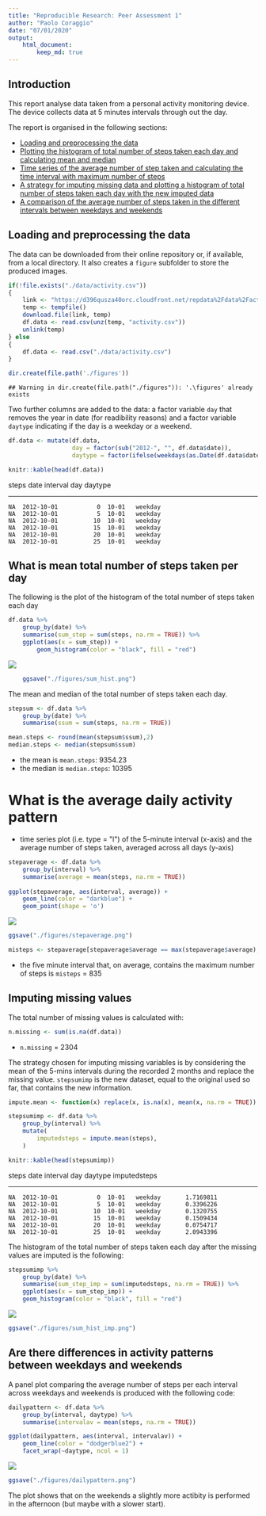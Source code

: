 ```yaml
---
title: "Reproducible Research: Peer Assessment 1"
author: "Paolo Coraggio"
date: "07/01/2020"
output: 
    html_document:
        keep_md: true
---
```




## Introduction

This report analyse data taken from a personal activity monitoring device. The device collects data at 5 minutes intervals through out the day.

The report is organised in the following sections:

-   [Loading and preprocessing the data](#loading-and-preprocessing-the-data)
-   [Plotting the histogram of total number of steps taken each day and calculating mean and median](#what-is-mean-total-number-of-steps-taken-per-day)
-   [Time series of the average number of step taken and calculating the time interval with maximum number of steps](#what-is-the-average-daily-activity-pattern)
-   [A strategy for imputing missing data and plotting a histogram of total number of steps taken each day with the new imputed data](#imputing-missing-values)
-   [A comparison of the average number of steps taken in the different intervals between weekdays and weekends](#are-there-differences-in-activity-patterns-between-weekdays-and-weekends)

## Loading and preprocessing the data

The data can be downloaded from their online repository or, if available, from a local directory. It also creates a `figure` subfolder to store the produced images. 


```r
if(!file.exists("./data/activity.csv"))
{
    link <- "https://d396qusza40orc.cloudfront.net/repdata%2Fdata%2Factivity.zip"
    temp <- tempfile()
    download.file(link, temp)
    df.data <- read.csv(unz(temp, "activity.csv"))
    unlink(temp)
} else
{
    df.data <- read.csv("./data/activity.csv")
}

dir.create(file.path('./figures'))
```

```
## Warning in dir.create(file.path("./figures")): '.\figures' already exists
```

Two further columns are added to the data: a factor variable `day` that removes the year in date (for readibility reasons) and a factor variable `daytype` indicating if the day is a weekday or a weekend.  


```r
df.data <- mutate(df.data, 
                  day = factor(sub("2012-", "", df.data$date)),
                  daytype = factor(ifelse(weekdays(as.Date(df.data$date, format = "%Y-%m-%d")) %in% c("Saturday","Sunday"), "weekend", "weekday")))

knitr::kable(head(df.data))
```



 steps  date          interval  day     daytype 
------  -----------  ---------  ------  --------
    NA  2012-10-01           0  10-01   weekday 
    NA  2012-10-01           5  10-01   weekday 
    NA  2012-10-01          10  10-01   weekday 
    NA  2012-10-01          15  10-01   weekday 
    NA  2012-10-01          20  10-01   weekday 
    NA  2012-10-01          25  10-01   weekday 

## What is mean total number of steps taken per day

The following is the plot of the histogram of the total number of steps taken each day


```r
df.data %>%
    group_by(date) %>%
    summarise(sum_step = sum(steps, na.rm = TRUE)) %>%
    ggplot(aes(x = sum_step)) +
        geom_histogram(color = "black", fill = "red")
```

![](PA1_template_files/figure-html/unnamed-chunk-3-1.png)<!-- -->

```r
    ggsave("./figures/sum_hist.png")
```

The mean and median of the total number of steps taken each day.


```r
stepsum <- df.data %>% 
    group_by(date) %>%
    summarise(ssum = sum(steps, na.rm = TRUE))

mean.steps <- round(mean(stepsum$ssum),2)
median.steps <- median(stepsum$ssum)
```

- the mean is `mean.steps`: 9354.23 
- the median is `median.steps`: 10395

# What is the average daily activity pattern

- time series plot (i.e. type = "l") of the 5-minute interval (x-axis) and the average number of steps taken, averaged across all days (y-axis)

```r
stepaverage <- df.data %>% 
    group_by(interval) %>%
    summarise(average = mean(steps, na.rm = TRUE))
    
ggplot(stepaverage, aes(interval, average)) +
    geom_line(color = "darkblue") +
    geom_point(shape = 'o')
```

![](PA1_template_files/figure-html/unnamed-chunk-5-1.png)<!-- -->

```r
ggsave("./figures/stepaverage.png")

misteps <- stepaverage[stepaverage$average == max(stepaverage$average),]$interval
```

- the five minute interval that, on average, contains the maximum number of steps is `misteps` = 835 


## Imputing missing values

The total number of missing values is calculated with:


```r
n.missing <- sum(is.na(df.data))
```

- `n.missing` = 2304

The strategy chosen for imputing missing variables is by considering the mean of the 5-mins intervals during the recorded 2 months and replace the missing value. `stepsumimp` is the new dataset, equal to the original used so far, that contains the new information.



```r
impute.mean <- function(x) replace(x, is.na(x), mean(x, na.rm = TRUE))

stepsumimp <- df.data %>%
    group_by(interval) %>%
    mutate(
        imputedsteps = impute.mean(steps),
    )

knitr::kable(head(stepsumimp))
```



 steps  date          interval  day     daytype    imputedsteps
------  -----------  ---------  ------  --------  -------------
    NA  2012-10-01           0  10-01   weekday       1.7169811
    NA  2012-10-01           5  10-01   weekday       0.3396226
    NA  2012-10-01          10  10-01   weekday       0.1320755
    NA  2012-10-01          15  10-01   weekday       0.1509434
    NA  2012-10-01          20  10-01   weekday       0.0754717
    NA  2012-10-01          25  10-01   weekday       2.0943396

The histogram of the total number of steps taken each day after the missing values are imputed is the following:


```r
stepsumimp %>%
    group_by(date) %>%
    summarise(sum_step_imp = sum(imputedsteps, na.rm = TRUE)) %>%
    ggplot(aes(x = sum_step_imp)) +
    geom_histogram(color = "black", fill = "red")
```

![](PA1_template_files/figure-html/unnamed-chunk-8-1.png)<!-- -->

```r
ggsave("./figures/sum_hist_imp.png")
```

## Are there differences in activity patterns between weekdays and weekends

A panel plot comparing the average number of steps per each interval across weekdays and weekends is produced with the following code:


```r
dailypattern <- df.data %>%
    group_by(interval, daytype) %>%
    summarise(intervalav = mean(steps, na.rm = TRUE))

ggplot(dailypattern, aes(interval, intervalav)) +
    geom_line(color = "dodgerblue2") +
    facet_wrap(~daytype, ncol = 1)
```

![](PA1_template_files/figure-html/unnamed-chunk-9-1.png)<!-- -->

```r
ggsave("./figures/dailypattern.png")
```

The plot shows that on the weekends a slightly more actibity is performed in the afternoon (but maybe with a slower start).
